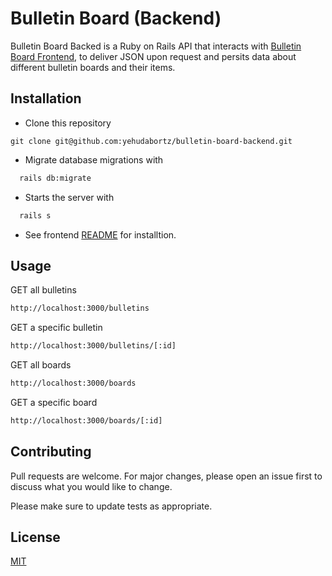 # Bulletin Board (Backend)

Bulletin Board Backed is a Ruby on Rails API that interacts with [Bulletin Board Frontend](https://github.com/yehudabortz/bulletin-board-frontend), to deliver JSON upon request and persits data about different bulletin boards and their items.

## Installation

- Clone this repository

`git clone git@github.com:yehudabortz/bulletin-board-backend.git`

- Migrate database migrations with

```bash
  rails db:migrate
```

- Starts the server with

```bash
  rails s
```

- See frontend [README](https://github.com/yehudabortz/bulletin-board-frontend) for installtion.

## Usage

GET all bulletins

```bash
http://localhost:3000/bulletins
```

GET a specific bulletin

```bash
http://localhost:3000/bulletins/[:id]
```

GET all boards

```bash
http://localhost:3000/boards
```

GET a specific board

```bash
http://localhost:3000/boards/[:id]
```

## Contributing

Pull requests are welcome. For major changes, please open an issue first to discuss what you would like to change.

Please make sure to update tests as appropriate.

## License

[MIT](https://github.com/yehudabortz/bulletin-board-backend/blob/main/LICENSE)
